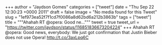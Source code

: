 
+++
author = "Jaydson Gomes"
categories = ["tweet"]
date = "Thu Sep 22 12:30:23 +0000 2011"
draft = false
image = "No media found for this Tweet"
slug = "1ef973ea52f7f1cd7f0086a8d62bd6a212b3863b"
tags = ["tweet"]
title = """Ahahah RT @opera: Good ne..."""
tweet = true
tweet_url = "https://twitter.com/jaydson/status/116851836673204224"
+++
Ahahah RT @opera: Good news, everybody: We just got confirmation that Justin Bieber does not use Opera! http://t.co/3axLpq6C
